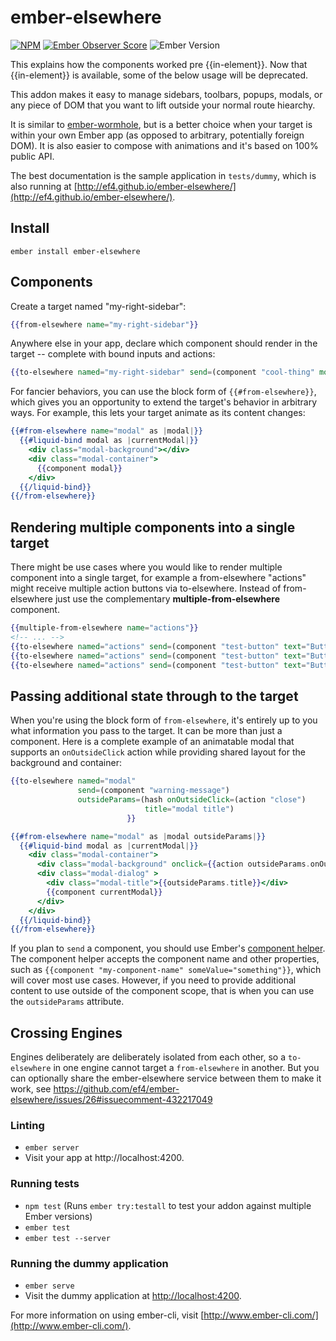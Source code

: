 # ember-elsewhere

[![NPM][npm-badge-img]][npm-badge-link]
[![Ember Observer Score][ember-observer-badge]][ember-observer-url]
![Ember Version][ember-version]

This explains how the components worked pre {{in-element}}. Now that {{in-element}} is available, some of the below usage will be deprecated.

This addon makes it easy to manage sidebars, toolbars, popups, modals, or any piece of DOM that you want to lift outside your normal route hiearchy.

It is similar to [ember-wormhole](https://github.com/yapplabs/ember-wormhole), but is a better choice when your target is within your own Ember app (as opposed to arbitrary, potentially foreign DOM). It is also easier to compose with animations and it's based on 100% public API.

The best documentation is the sample application in `tests/dummy`, which is also running at [http://ef4.github.io/ember-elsewhere/](http://ef4.github.io/ember-elsewhere/).

## Install

```no-highlight
ember install ember-elsewhere
```

## Components

Create a target named "my-right-sidebar":

```hbs
{{from-elsewhere name="my-right-sidebar"}}
```

Anywhere else in your app, declare which component should render in the target -- complete with bound inputs and actions:

```hbs
{{to-elsewhere named="my-right-sidebar" send=(component "cool-thing" model=model launch=(action "launchIt"))}}
```

For fancier behaviors, you can use the block form of `{{#from-elsewhere}}`, which gives you an opportunity to extend the target's behavior in arbitrary ways. For example, this lets your target animate as its content changes:

```hbs
{{#from-elsewhere name="modal" as |modal|}}
  {{#liquid-bind modal as |currentModal|}}
    <div class="modal-background"></div>
    <div class="modal-container">
      {{component modal}}
    </div>
  {{/liquid-bind}}
{{/from-elsewhere}}
```

## Rendering multiple components into a single target

There might be use cases where you would like to render multiple component into a single target, for example a from-elsewhere "actions" might receive multiple action buttons via to-elsewhere. Instead of from-elsewhere just use the complementary **multiple-from-elsewhere** component.

```hbs
{{multiple-from-elsewhere name="actions"}}
<!-- ... -->
{{to-elsewhere named="actions" send=(component "test-button" text="Button1")}}
{{to-elsewhere named="actions" send=(component "test-button" text="Button3")}}
{{to-elsewhere named="actions" send=(component "test-button" text="Button2")}}
```

## Passing additional state through to the target

When you're using the block form of `from-elsewhere`, it's entirely up to you what information you pass to the target. It can be more than just a component. Here is a complete example of an animatable modal that supports an `onOutsideClick` action while providing shared layout for the background and container:

```hbs
{{to-elsewhere named="modal"
               send=(component "warning-message")
               outsideParams=(hash onOutsideClick=(action "close") 
                              title="modal title")
                          }}
```

```hbs
{{#from-elsewhere name="modal" as |modal outsideParams|}}
  {{#liquid-bind modal as |currentModal|}}
    <div class="modal-container">
      <div class="modal-background" onclick={{action outsideParams.onOutsideClick}}></div>
      <div class="modal-dialog" >
        <div class="modal-title">{{outsideParams.title}}</div>
        {{component currentModal}}
      </div>
    </div>
  {{/liquid-bind}}
{{/from-elsewhere}}
```

If you plan to `send` a component, you should use Ember's [component helper](https://guides.emberjs.com/release/components/defining-a-component/#toc_dynamically-rendering-a-component).
The component helper accepts the component name and other properties, such as `{{component "my-component-name" someValue="something"}}`, which will cover most use cases.
However, if you need to provide additional content to use outside of the component scope, that is when you can use the `outsideParams` attribute.

## Crossing Engines

Engines deliberately are deliberately isolated from each other, so a `to-elsewhere` in one engine cannot target a `from-elsewhere` in another. But you can optionally share the ember-elsewhere service between them to make it work, see https://github.com/ef4/ember-elsewhere/issues/26#issuecomment-432217049

### Linting

* `ember server`
* Visit your app at http://localhost:4200.

### Running tests

* `npm test` (Runs `ember try:testall` to test your addon against multiple Ember versions)
* `ember test`
* `ember test --server`

### Running the dummy application

* `ember serve`
* Visit the dummy application at [http://localhost:4200](http://localhost:4200).

For more information on using ember-cli, visit [http://www.ember-cli.com/](http://www.ember-cli.com/).

[npm-badge-img]: https://badge.fury.io/js/ember-elsewhere.svg
[npm-badge-link]: http://badge.fury.io/js/ember-elsewhere
[ember-observer-badge]: http://emberobserver.com/badges/ember-elsewhere.svg
[ember-observer-url]: http://emberobserver.com/addons/ember-elsewhere
[ember-version]: https://embadge.io/v1/badge.svg?start=2.3.2
